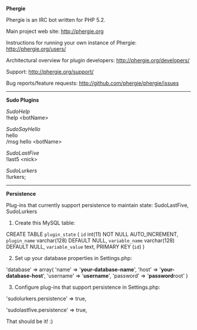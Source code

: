 **Phergie**

Phergie is an IRC bot written for PHP 5.2.

Main project web site: http://phergie.org

Instructions for running your own instance of Phergie: http://phergie.org/users/

Architectural overview for plugin developers: http://phergie.org/developers/

Support: http://phergie.org/support/

Bug reports/feature requests: http://github.com/phergie/phergie/issues

---------------------------------------

**Sudo Plugins**

*SudoHelp*
<br/>!help &lt;botName&gt;

*SudoSayHello*
<br/>hello <botName>
<br/>/msg hello &lt;botName&gt;

*SudoLastFive*
<br/>!last5 &lt;nick&gt;

*SudoLurkers*
<br/>!lurkers;

---------------------------------------

**Persistence**

Plug-ins that currently support persistence to maintain state: SudoLastFive, SudoLurkers

1. Create this MySQL table:

CREATE TABLE `plugin_state` (
  `id` int(11) NOT NULL AUTO_INCREMENT,
  `plugin_name` varchar(128) DEFAULT NULL,
  `variable_name` varchar(128) DEFAULT NULL,
  `variable_value` text,
  PRIMARY KEY (`id`)
)

2. Set up your database properties in Settings.php:

'database' => array(
    'name' => '**your-database-name**',
    'host' => '**your-database-host**',
    'username' => '**username**',
    'password' => '**password**root'
)

3. Configure plug-ins that support persistence in Settings.php:

'sudolurkers.persistence' => true,

'sudolastfive.persistence' => true,

That should be it! :)